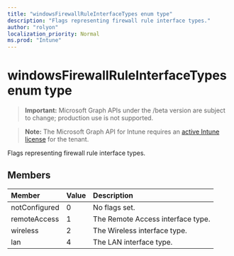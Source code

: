```yaml
---
title: "windowsFirewallRuleInterfaceTypes enum type"
description: "Flags representing firewall rule interface types."
author: "rolyon"
localization_priority: Normal
ms.prod: "Intune"
---
```


# windowsFirewallRuleInterfaceTypes enum type

> **Important:** Microsoft Graph APIs under the /beta version are subject to change; production use is not supported.

> **Note:** The Microsoft Graph API for Intune requires an [active Intune license](https://go.microsoft.com/fwlink/?linkid=839381) for the tenant.

Flags representing firewall rule interface types.

## Members
|Member|Value|Description|
|:---|:---|:---|
|notConfigured|0|No flags set.|
|remoteAccess|1|The Remote Access interface type.|
|wireless|2|The Wireless interface type.|
|lan|4|The LAN interface type.|





